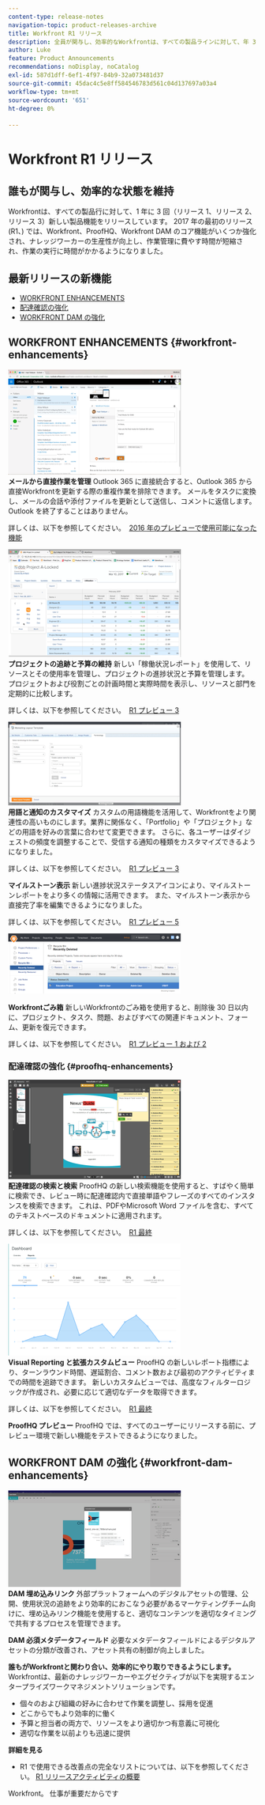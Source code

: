 ```yaml
---
content-type: release-notes
navigation-topic: product-releases-archive
title: Workfront R1 リリース
description: 全員が関与し、効率的なWorkfrontは、すべての製品ラインに対して、年 3 回（リリース 1、リリース 2、リリース 3）の新しい製品機能をリリースします。 2017 年の最初のリリース (R1、) では、Workfront、ProofHQ、Workfront DAM のコア機能がいくつか強化され、ナレッジワーカーの生産性が向上し、作業管理に費やす時間が短縮され、作業の実行に時間がかかるようになりました。
author: Luke
feature: Product Announcements
recommendations: noDisplay, noCatalog
exl-id: 587d1dff-6ef1-4f97-84b9-32a073481d37
source-git-commit: 45dac4c5e8ff584546783d561c04d137697a03a4
workflow-type: tm+mt
source-wordcount: '651'
ht-degree: 0%

---
```


# Workfront R1 リリース

## 誰もが関与し、効率的な状態を維持

Workfrontは、すべての製品行に対して、1 年に 3 回（リリース 1、リリース 2、リリース 3）新しい製品機能をリリースしています。 2017 年の最初のリリース (R1、) では、Workfront、ProofHQ、Workfront DAM のコア機能がいくつか強化され、ナレッジワーカーの生産性が向上し、作業管理に費やす時間が短縮され、作業の実行に時間がかかるようになりました。

## 最新リリースの新機能

* [WORKFRONT ENHANCEMENTS](#workfront-enhancements)
* [配達確認の強化](#proofhq-enhancements)
* [WORKFRONT DAM の強化](#workfront-dam-enhancements)

## WORKFRONT ENHANCEMENTS {#workfront-enhancements}

![Outlook_365_Integration_1.png](assets/outlook-365-integration-1-350x212.png)\
**メールから直接作業を管理**
Outlook 365 に直接統合すると、Outlook 365 から直接Workfrontを更新する際の重複作業を排除できます。 メールをタスクに変換し、メールの会話や添付ファイルを更新として送信し、コメントに返信します。Outlook を終了することはありません。

詳しくは、以下を参照してください。  [2016 年のプレビューで使用可能になった機能](../../../../product-announcements/product-releases/quarterly-release-archive/r1-release-activity/available-in-preview-in-2016.md)

![](assets/mceclip0-350x218.png)\
**プロジェクトの追跡と予算の維持**
新しい「稼働状況レポート」を使用して、リソースとその使用率を管理し、プロジェクトの進捗状況と予算を管理します。 プロジェクトおよび役割ごとの計画時間と実際時間を表示し、リソースと部門を定期的に比較します。

詳しくは、以下を参照してください。  [R1 プレビュー 3](../../../../product-announcements/product-releases/quarterly-release-archive/r1-release-activity/r1-preview-3.md)

![](assets/mceclip1-350x169.png)\
**用語と通知のカスタマイズ**
カスタムの用語機能を活用して、Workfrontをより関連性の高いものにします。業界に関係なく、「Portfolio」や「プロジェクト」などの用語を好みの言葉に合わせて変更できます。 さらに、各ユーザーはダイジェストの頻度を調整することで、受信する通知の種類をカスタマイズできるようになりました。

詳しくは、以下を参照してください。  [R1 プレビュー 3](../../../../product-announcements/product-releases/quarterly-release-archive/r1-release-activity/r1-preview-3.md)

**マイルストーン表示**
新しい進捗状況ステータスアイコンにより、マイルストーンレポートをより多くの情報に活用できます。 また、マイルストーン表示から直接完了率を編集できるようになりました。

詳しくは、以下を参照してください。  [R1 プレビュー 5](../../../../product-announcements/product-releases/quarterly-release-archive/r1-release-activity/r1-preview-5.md)

![](assets/mceclip3-350x122.png)

**Workfrontごみ箱**
新しいWorkfrontのごみ箱を使用すると、削除後 30 日以内に、プロジェクト、タスク、問題、およびすべての関連ドキュメント、フォーム、更新を復元できます。

詳しくは、以下を参照してください。  [R1 プレビュー 1 および 2](../../../../product-announcements/product-releases/quarterly-release-archive/r1-release-activity/r1-peview-1-and-2.md)

### 配達確認の強化 {#proofhq-enhancements}

![](assets/mceclip4-350x201.png)\
**配達確認の検索と検索**
ProofHQ の新しい検索機能を使用すると、すばやく簡単に検索でき、レビュー時に配達確認内で直接単語やフレーズのすべてのインスタンスを検索できます。 これは、PDFやMicrosoft Word ファイルを含む、すべてのテキストベースのドキュメントに適用されます。

詳しくは、以下を参照してください。  [R1 最終](../../../../product-announcements/product-releases/quarterly-release-archive/r1-release-activity/r1-final.md)

![](assets/mceclip5-350x226.png)\
**Visual Reporting と拡張カスタムビュー**
ProofHQ の新しいレポート指標により、ターンラウンド時間、遅延割合、コメント数および最初のアクティビティまでの時間を追跡できます。 新しいカスタムビューでは、高度なフィルターロジックが作成され、必要に応じて適切なデータを取得できます。

詳しくは、以下を参照してください。  [R1 最終](../../../../product-announcements/product-releases/quarterly-release-archive/r1-release-activity/r1-final.md)

**ProofHQ プレビュー**
ProofHQ では、すべてのユーザーにリリースする前に、プレビュー環境で新しい機能をテストできるようになりました。

## WORKFRONT DAM の強化 {#workfront-dam-enhancements}

![](assets/mceclip6-350x195.png)\
**DAM 埋め込みリンク**
外部プラットフォームへのデジタルアセットの管理、公開、使用状況の追跡をより効率的におこなう必要があるマーケティングチーム向けに、埋め込みリンク機能を使用すると、適切なコンテンツを適切なタイミングで共有するプロセスを管理できます。

**DAM 必須メタデータフィールド**
必要なメタデータフィールドによるデジタルアセットの分類が改善され、アセット共有の制御が向上しました。

**誰もがWorkfrontと関わり合い、効率的にやり取りできるようにします。**
Workfrontは、最新のナレッジワーカーやエグゼクティブが以下を実現するエンタープライズワークマネジメントソリューションです。

* 個々のおよび組織の好みに合わせて作業を調整し、採用を促進
* どこからでもより効率的に働く
* 予算と担当者の両方で、リソースをより適切かつ有意義に可視化
* 適切な作業を以前よりも迅速に提供

**詳細を見る**

* R1 で使用できる改善点の完全なリストについては、以下を参照してください。 [R1 リリースアクティビティの概要](../../../../product-announcements/product-releases/quarterly-release-archive/r1-release-activity/r1-release-activity-overview.md)

Workfront。 仕事が重要だからです
